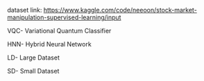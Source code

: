 

dataset link: https://www.kaggle.com/code/neeoon/stock-market-manipulation-supervised-learning/input

 VQC- Variational Quantum Classifier
 
 HNN- Hybrid Neural Network
 
 LD- Large Dataset
 
 SD- Small Dataset




